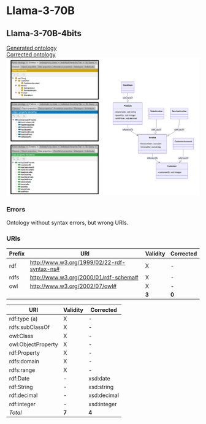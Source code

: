 # Llama-3-70B

## Llama-3-70B-4bits

[Generated ontology](./ontology.txt)
<br>
[Corrected ontology](./ontology_corrected.txt)
<br>
![](./ontology_corrected.png)


### Errors

Ontology without syntax errors, but wrong URIs.


### URIs

| Prefix | URI                                           | Validity | Corrected |
|--------|-----------------------------------------------|----------|-----------|
| rdf    | http://www.w3.org/1999/02/22-rdf-syntax-ns#   | X        | -         |
| rdfs   | http://www.w3.org/2000/01/rdf-schema#         | X        | -         |
| owl    | http://www.w3.org/2002/07/owl#                | X        | -         |
|        |                                               | **3**    | **0**     |


| URI                  | Validity | Corrected            |
|----------------------|----------|----------------------|
| rdf:type (a)         | X        | -                    |
| rdfs:subClassOf      | X        | -                    |
| owl:Class            | X        | -                    |
| owl:ObjectProperty   | X        | -                    |
| rdf:Property         | X        | -                    |
| rdfs:domain          | X        | -                    |
| rdfs:range           | X        | -                    |
| rdf:Date             | -        | xsd:date             |
| rdf:String           | -        | xsd:string           |
| rdf:decimal          | -        | xsd:decimal          |
| rdf:integer          | -        | xsd:integer          |
| *Total*              | **7**    | **4**                |